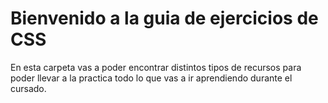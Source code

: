 # Bienvenido a la guia de ejercicios de CSS

En esta carpeta vas a poder encontrar distintos tipos de recursos para poder llevar a la practica todo lo que vas a ir aprendiendo durante el cursado.
